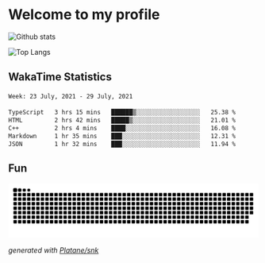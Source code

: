 # Welcome to my profile

![Github stats](https://github-readme-stats.vercel.app/api?username=xinthose&show_icons=true&theme=radical&count_private=true)

![Top Langs](https://github-readme-stats.vercel.app/api/top-langs/?username=xinthose)

## WakaTime Statistics
<!--START_SECTION:waka-->
```text
Week: 23 July, 2021 - 29 July, 2021

TypeScript   3 hrs 15 mins   ██████▒░░░░░░░░░░░░░░░░░░   25.38 % 
HTML         2 hrs 42 mins   █████▒░░░░░░░░░░░░░░░░░░░   21.01 % 
C++          2 hrs 4 mins    ████░░░░░░░░░░░░░░░░░░░░░   16.08 % 
Markdown     1 hr 35 mins    ███░░░░░░░░░░░░░░░░░░░░░░   12.31 % 
JSON         1 hr 32 mins    ███░░░░░░░░░░░░░░░░░░░░░░   11.94 % 
```
<!--END_SECTION:waka-->

## Fun
![github contribution grid snake animation](https://raw.githubusercontent.com/xinthose/xinthose/output/github-contribution-grid-snake.svg)

_generated with [Platane/snk](https://github.com/Platane/snk)_
